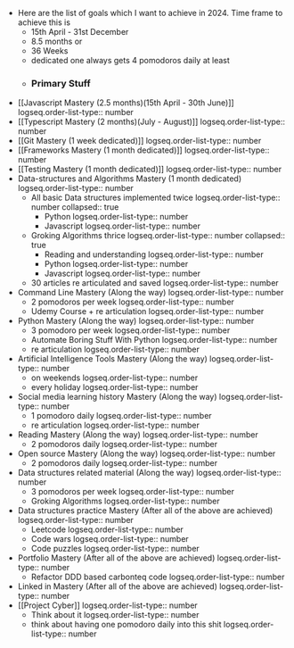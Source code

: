 - Here are the list of goals which I want to achieve in 2024. Time frame to achieve this is
	- 15th April - 31st December
	- 8.5 months or
	- 36 Weeks
	- dedicated one always gets 4 pomodoros daily at least
	- ### Primary Stuff
- [[Javascript Mastery (2.5 months)(15th April - 30th June)]]
  logseq.order-list-type:: number
- [[Typescript Mastery (2 months)(July - August)]]
  logseq.order-list-type:: number
- [[Git Mastery (1 week dedicated)]]
  logseq.order-list-type:: number
- [[Frameworks Mastery (1 month dedicated)]]
  logseq.order-list-type:: number
- [[Testing Mastery (1 month dedicated)]]
  logseq.order-list-type:: number
- Data-structures and Algorithms Mastery (1 month dedicated)
  logseq.order-list-type:: number
	- All basic Data structures implemented twice
	  logseq.order-list-type:: number
	  collapsed:: true
		- Python
		  logseq.order-list-type:: number
		- Javascript
		  logseq.order-list-type:: number
	- Groking Algorithms thrice
	  logseq.order-list-type:: number
	  collapsed:: true
		- Reading and understanding
		  logseq.order-list-type:: number
		- Python
		  logseq.order-list-type:: number
		- Javascript
		  logseq.order-list-type:: number
	- 30 articles re articulated and saved
	  logseq.order-list-type:: number
- Command Line Mastery (Along the way)
  logseq.order-list-type:: number
	- 2 pomodoros per week
	  logseq.order-list-type:: number
	- Udemy Course + re articulation
	  logseq.order-list-type:: number
- Python Mastery (Along the way)
  logseq.order-list-type:: number
	- 3 pomodoro per week
	  logseq.order-list-type:: number
	- Automate Boring Stuff With Python
	  logseq.order-list-type:: number
	- re articulation
	  logseq.order-list-type:: number
- Artificial Intelligence Tools Mastery (Along the way)
  logseq.order-list-type:: number
	- on weekends
	  logseq.order-list-type:: number
	- every holiday
	  logseq.order-list-type:: number
- Social media learning history Mastery (Along the way)
  logseq.order-list-type:: number
	- 1 pomodoro daily
	  logseq.order-list-type:: number
	- re articulation
	  logseq.order-list-type:: number
- Reading Mastery (Along the way)
  logseq.order-list-type:: number
	- 2 pomodoros daily
	  logseq.order-list-type:: number
- Open source Mastery  (Along the way)
  logseq.order-list-type:: number
	- 2 pomodoros daily
	  logseq.order-list-type:: number
- Data structures related material (Along the way)
  logseq.order-list-type:: number
	- 3 pomodoros per week
	  logseq.order-list-type:: number
	- Groking Algorithms
	  logseq.order-list-type:: number
- Data structures practice Mastery (After all of the above are achieved)
  logseq.order-list-type:: number
	- Leetcode
	  logseq.order-list-type:: number
	- Code wars
	  logseq.order-list-type:: number
	- Code puzzles
	  logseq.order-list-type:: number
- Portfolio Mastery (After all of the above are achieved)
  logseq.order-list-type:: number
	- Refactor DDD based carbonteq code
	  logseq.order-list-type:: number
- Linked in Mastery (After all of the above are achieved)
  logseq.order-list-type:: number
- [[Project Cyber]]
  logseq.order-list-type:: number
	- Think about it
	  logseq.order-list-type:: number
	- think about having one pomodoro daily into this shit
	  logseq.order-list-type:: number